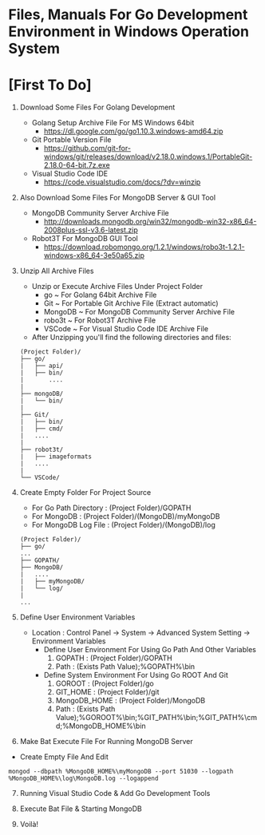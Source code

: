 # Files, Manuals For Go Development Environment in Windows Operation System

# [First To Do]
1. Download Some Files For Golang Development
   * Golang Setup Archive File For MS Windows 64bit
      - https://dl.google.com/go/go1.10.3.windows-amd64.zip
   * Git Portable Version File
      - https://github.com/git-for-windows/git/releases/download/v2.18.0.windows.1/PortableGit-2.18.0-64-bit.7z.exe
   * Visual Studio Code IDE
      - https://code.visualstudio.com/docs/?dv=winzip

2. Also Download Some Files For MongoDB Server & GUI Tool
   * MongoDB Community Server Archive File
      - http://downloads.mongodb.org/win32/mongodb-win32-x86_64-2008plus-ssl-v3.6-latest.zip
   * Robot3T For MongoDB GUI Tool
      - https://download.robomongo.org/1.2.1/windows/robo3t-1.2.1-windows-x86_64-3e50a65.zip

3. Unzip All Archive Files
   * Unzip or Execute Archive Files Under Project Folder
       - go  ~ For Golang 64bit Archive File
       - Git ~ For Portable Git Archive File (Extract automatic)
       - MongoDB ~ For MongoDB Community Server Archive File
       - robo3t  ~ For Robot3T Archive File
       - VSCode  ~ For Visual Studio Code IDE Archive File
   * After Unzipping you'll find the following directories and files:
   ```
   (Project Folder)/
   ├── go/
   |   ├── api/
   |   ├── bin/
   |       ....
   |
   ├── mongoDB/
   |   └── bin/
   |
   ├── Git/
   |   ├── bin/
   |   ├── cmd/
   |   ....
   |
   ├── robot3t/
   |   ├── imageformats
   |   ....
   |
   └── VSCode/
   ```

4. Create Empty Folder For Project Source
   * For Go Path Directory : (Project Folder)/GOPATH
   * For MongoDB : (Project Folder)/(MongoDB)/myMongoDB
   * For MongoDB Log File : (Project Folder)/(MongoDB)/log
   ```
   (Project Folder)/
   ├── go/
   ...
   ├── GOPATH/
   ├── MongoDB/
   |   ....
   |   ├── myMongoDB/
   |   └── log/
   |
   ...
   ```

5. Define User Environment Variables
   * Location : Control Panel -> System -> Advanced System Setting -> Environment Variables
     - Define User Environment For Using Go Path And Other Variables
        1) GOPATH   : (Project Folder)/GOPATH
        2) Path     : (Exists Path Value);%GOPATH%\bin
     - Define System Environment For Using Go ROOT And Git
        1) GOROOT       : (Project Folder)/go
        2) GIT_HOME     : (Project Folder)/git
        3) MongoDB_HOME : (Project Folder)/MongoDB
        3) Path         : (Exists Path Value);%GOROOT%\bin;%GIT_PATH%\bin;%GIT_PATH%\cmd;%MongoDB_HOME%\bin

6. Make Bat Execute File For Running MongoDB Server
  * Create Empty File And Edit
  ```
  mongod --dbpath %MongoDB_HOME%\myMongoDB --port 51030 --logpath %MongoDB_HOME%\log\MongoDB.log --logappend
  ```

7. Running Visual Studio Code & Add Go Development Tools

8. Execute Bat File & Starting MongoDB

9. Voilà!                                     
                   
